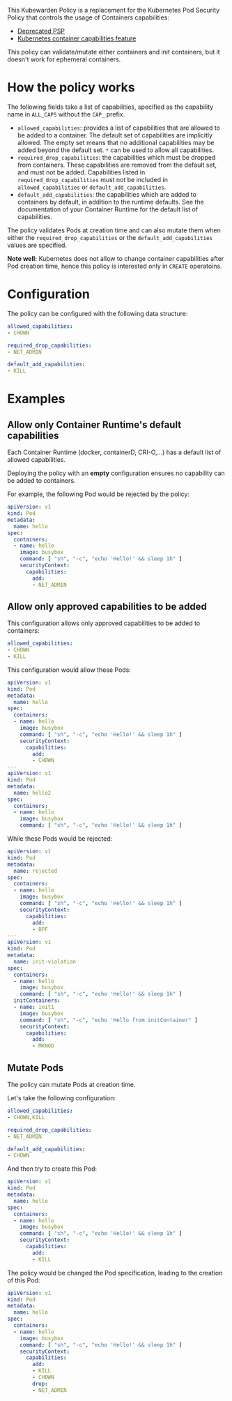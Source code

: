 This Kubewarden Policy is a replacement for the Kubernetes Pod Security Policy
that controls the usage of Containers capabilities:

  * [Deprecated PSP](https://kubernetes.io/docs/concepts/policy/pod-security-policy/#capabilities)
  * [Kubernetes container capabilities feature](https://kubernetes.io/docs/tasks/configure-pod-container/security-context/#set-capabilities-for-a-container)

This policy can validate/mutate either containers and init containers, but it
doesn't work for ephemeral containers.

# How the policy works

The following fields take a list of capabilities, specified as the capability
name in `ALL_CAPS` without the `CAP_` prefix.

* `allowed_capabilities`: provides a list of capabilities that are allowed to be
  added to a container. The default set of capabilities are implicitly allowed.
  The empty set means that no additional capabilities may be added beyond the
  default set. `*` can be used to allow all capabilities.
* `required_drop_capabilities`: the capabilities which must be dropped from
  containers. These capabilities are removed from the default set, and must not
  be added. Capabilities listed in `required_drop_capabilities` must not be
  included in `allowed_capabilities` or `default_add_capabilities`.
* `default_add_capabilities`: the capabilities which are added to containers by
  default, in addition to the runtime defaults. See the documentation of your
  Container Runtime for the default list of capabilities.

The policy validates Pods at creation time and can also mutate them when either the
`required_drop_capabilities` or the `default_add_capabilities` values are specified.

**Note well:** Kubernetes does not allow to change container capabilities after Pod creation
time, hence this policy is interested only in `CREATE` operatoins.

# Configuration

The policy can be configured with the following data structure:

```yml
allowed_capabilities:
- CHOWN

required_drop_capabilities:
- NET_ADMIN

default_add_capabilities:
- KILL
```

# Examples

## Allow only Container Runtime's default capabilities

Each Container Runtime (docker, containerD, CRI-O,...) has a default list of
allowed capabilities.

Deploying the policy with an **empty** configuration ensures no capability can
be added to containers.

For example, the following Pod would be rejected by the policy:

```yaml
apiVersion: v1
kind: Pod
metadata:
  name: hello
spec:
  containers:
  - name: hello
    image: busybox
    command: [ "sh", "-c", "echo 'Hello!' && sleep 1h" ]
    securityContext:
      capabilities:
        add:
        - NET_ADMIN
```

## Allow only approved capabilities to be added

This configuration allows only approved capabilities to be
added to containers:

```yaml
allowed_capabilities:
- CHOWN
- KILL
```

This configuration would allow these Pods:

```yaml
apiVersion: v1
kind: Pod
metadata:
  name: hello
spec:
  containers:
  - name: hello
    image: busybox
    command: [ "sh", "-c", "echo 'Hello!' && sleep 1h" ]
    securityContext:
      capabilities:
        add:
        - CHOWN
---
apiVersion: v1
kind: Pod
metadata:
  name: hello2
spec:
  containers:
  - name: hello
    image: busybox
    command: [ "sh", "-c", "echo 'Hello!' && sleep 1h" ]
```

While these Pods would be rejected:

```yaml
apiVersion: v1
kind: Pod
metadata:
  name: rejected
spec:
  containers:
  - name: hello
    image: busybox
    command: [ "sh", "-c", "echo 'Hello!' && sleep 1h" ]
    securityContext:
      capabilities:
        add:
        - BPF
---
apiVersion: v1
kind: Pod
metadata:
  name: init-violation
spec:
  containers:
  - name: hello
    image: busybox
    command: [ "sh", "-c", "echo 'Hello!' && sleep 1h" ]
  initContainers:
  - name: init1
    image: busybox
    command: [ "sh", "-c", "echo 'Hello from initContainer" ]
    securityContext:
      capabilities:
        add:
        - MKNOD
```

## Mutate Pods

The policy can mutate Pods at creation time.

Let's take the following configuration:

```yml
allowed_capabilities:
- CHOWN,KILL

required_drop_capabilities:
- NET_ADMIN

default_add_capabilities:
- CHOWN
```

And then try to create this Pod:

```yaml
apiVersion: v1
kind: Pod
metadata:
  name: hello
spec:
  containers:
  - name: hello
    image: busybox
    command: [ "sh", "-c", "echo 'Hello!' && sleep 1h" ]
    securityContext:
      capabilities:
        add:
        - KILL
```

The policy would be changed the Pod specification, leading to the creation
of this Pod:

```yaml
apiVersion: v1
kind: Pod
metadata:
  name: hello
spec:
  containers:
  - name: hello
    image: busybox
    command: [ "sh", "-c", "echo 'Hello!' && sleep 1h" ]
    securityContext:
      capabilities:
        add:
        - KILL
        - CHOWN
        drop:
        - NET_ADMIN
```
